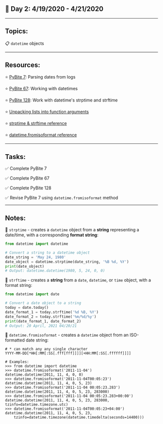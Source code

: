 ## :calendar: Day 2: 4/19/2020 - 4/21/2020

---

## Topics:

:clipboard: `datetime` objects

---

## Resources:

:star: [PyBite 7](https://codechalleng.es/bites/7/): Parsing dates from logs

:star: [PyBite 67](https://codechalleng.es/bites/67/): Working with datetimes

:star: [PyBite 128](https://codechalleng.es/bites/128/): Work with datetime's strptime and strftime

:star: [Unpacking lists into function arguments](https://docs.python.org/3/tutorial/controlflow.html#unpacking-argument-list)

:star: [strptime & strftime reference](https://docs.python.org/3/library/datetime.html#strftime-strptime-behavior)

:star: [datetime.fromisoformat reference](https://docs.python.org/3/library/datetime.html#datetime.datetime.fromisoformat)

---

## Tasks:

:white_check_mark: Complete PyBite 7

:white_check_mark: Complete PyBite 67

:white_check_mark: Complete PyBite 128

:white_check_mark: Revise PyBite 7 using `datetime.fromisoformat` method

---

## Notes:

:notebook: `strptime` - creates a `datetime` object from a **string** representing a date/time, with a corresponding **format string**:

```python
from datetime import datetime

# Convert a string to a datetime object
date_string = 'May 24, 1980'
date_object = datetime.strptime(date_string, '%B %d, %Y')
print(date_object)
# Output: datetime.datetime(1980, 5, 24, 0, 0)
```



:notebook: `strftime` - creates a **string** from a `date`, `datetime`, or `time` object, with a format string:

```python
from datetime import date

# Convert a date object to a string
today = date.today()
date_format_1 = today.strftime('%d %B, %Y')
date_format_2 = today.strftime('%m/%d/%y')
print(date_format_1, date_format_2)
# Output: 20 April, 2021 04/20/21
```



:notebook: `datetime.fromisoformat` - creates a `datetime` object from an ISO-formatted date string:

```
# * can match any any single character
YYYY-MM-DD[*HH[:MM[:SS[.fff[fff]]]][+HH:MM[:SS[.ffffff]]]]

# Examples:
>>> from datetime import datetime
>>> datetime.fromisoformat('2011-11-04')
datetime.datetime(2011, 11, 4, 0, 0)
>>> datetime.fromisoformat('2011-11-04T00:05:23')
datetime.datetime(2011, 11, 4, 0, 5, 23)
>>> datetime.fromisoformat('2011-11-04 00:05:23.283')
datetime.datetime(2011, 11, 4, 0, 5, 23, 283000)
>>> datetime.fromisoformat('2011-11-04 00:05:23.283+00:00')
datetime.datetime(2011, 11, 4, 0, 5, 23, 283000, tzinfo=datetime.timezone.utc)
>>> datetime.fromisoformat('2011-11-04T00:05:23+04:00')   
datetime.datetime(2011, 11, 4, 0, 5, 23,
    tzinfo=datetime.timezone(datetime.timedelta(seconds=14400)))
```